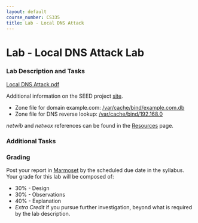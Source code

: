 ```yaml
---
layout: default
course_number: CS335
title: Lab - Local DNS Attack
---
```


# Lab - Local DNS Attack Lab

### Lab Description and Tasks

[Local DNS Attack.pdf](DNS_Local.pdf)

Additional information on the SEED project [site](https://seedsecuritylabs.org/Labs_16.04/Networking/DNS_Local/).

- Zone file for domain example.com: [/var/cache/bind/example.com.db](local_dns\example.com.db)
- Zone file for DNS reverse lookup: [/var/cache/bind/192.168.0](local_dns\192.168.0)

_netwib_ and _netwox_ references can be found in the [Resources](../resources/index.html) page.

### Additional Tasks

### Grading

Post your report in [Marmoset](https://cs.ycp.edu/marmoset) by the scheduled due date in the syllabus. Your grade for this lab will be composed of:
- 30% - Design
- 30% - Observations
- 40% - Explanation
- *Extra Credit* if you pursue further investigation, beyond what is required by the lab description.
